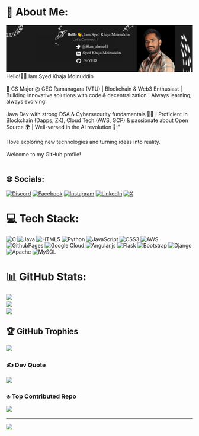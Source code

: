 # 💫 About Me:
![Profile Image](https://raw.githubusercontent.com/S-YED/S-YED/e6bd0dc5e9053bac4b3ca83341342f97e15ee711/syedhit.png)
Hello!👋🏻 Iam Syed Khaja Moinuddin. <br><br> 🚀 CS Major @ GEC Ramanagara (VTU) | Blockchain & Web3 Enthusiast | Building innovative solutions with code & decentralization | Always learning, always evolving!<br><br>Java Dev with strong DSA & Cybersecurity fundamentals 👩‍💻 | Proficient in Blockchain (Dapps, ZK), Cloud Tech (AWS, GCP) & passionate about Open Source 🌍 | Well-versed in the AI revolution 🤖!"<br><br>I love exploring new technologies and turning ideas into reality. <br><br>Welcome to my GitHub profile!<br><br>


## 🌐 Socials:
[![Discord](https://img.shields.io/badge/Discord-%237289DA.svg?logo=discord&logoColor=white)](https://discord.com/invite/3QG3MRU) [![Facebook](https://img.shields.io/badge/Facebook-%231877F2.svg?logo=Facebook&logoColor=white)](https://www.facebook.com/people/Syed-Khaja-Moinuddin/100008455358117/) [![Instagram](https://img.shields.io/badge/Instagram-%23E4405F.svg?logo=Instagram&logoColor=white)](https://instagram.com/_syedkhajamoinuddin/) [![LinkedIn](https://img.shields.io/badge/LinkedIn-%230077B5.svg?logo=linkedin&logoColor=white)](https://linkedin.com/in/syed-khaja-moinuddin-051495254/) [![X](https://img.shields.io/badge/X-black.svg?logo=X&logoColor=white)](https://x.com/@Skm_ahmed1) 

# 💻 Tech Stack:
![C](https://img.shields.io/badge/c-%2300599C.svg?style=plastic&logo=c&logoColor=white) ![Java](https://img.shields.io/badge/java-%23ED8B00.svg?style=plastic&logo=openjdk&logoColor=white) ![HTML5](https://img.shields.io/badge/html5-%23E34F26.svg?style=plastic&logo=html5&logoColor=white) ![Python](https://img.shields.io/badge/python-3670A0?style=plastic&logo=python&logoColor=ffdd54) ![JavaScript](https://img.shields.io/badge/javascript-%23323330.svg?style=plastic&logo=javascript&logoColor=%23F7DF1E) ![CSS3](https://img.shields.io/badge/css3-%231572B6.svg?style=plastic&logo=css3&logoColor=white) ![AWS](https://img.shields.io/badge/AWS-%23FF9900.svg?style=plastic&logo=amazon-aws&logoColor=white) ![GithubPages](https://img.shields.io/badge/github%20pages-121013?style=plastic&logo=github&logoColor=white) ![Google Cloud](https://img.shields.io/badge/GoogleCloud-%234285F4.svg?style=plastic&logo=google-cloud&logoColor=white) ![Angular.js](https://img.shields.io/badge/angular.js-%23E23237.svg?style=plastic&logo=angularjs&logoColor=white) ![Flask](https://img.shields.io/badge/flask-%23000.svg?style=plastic&logo=flask&logoColor=white) ![Bootstrap](https://img.shields.io/badge/bootstrap-%238511FA.svg?style=plastic&logo=bootstrap&logoColor=white) ![Django](https://img.shields.io/badge/django-%23092E20.svg?style=plastic&logo=django&logoColor=white) ![Apache](https://img.shields.io/badge/apache-%23D42029.svg?style=plastic&logo=apache&logoColor=white) ![MySQL](https://img.shields.io/badge/mysql-%2300000f.svg?style=plastic&logo=mysql&logoColor=white)
# 📊 GitHub Stats:
![](https://github-readme-stats.vercel.app/api?username=S-YED&theme=dark&hide_border=false&include_all_commits=true&count_private=true)<br/>
![](https://github-readme-streak-stats.herokuapp.com/?user=S-YED&theme=dark&hide_border=false)<br/>
![](https://github-readme-stats.vercel.app/api/top-langs/?username=S-YED&theme=dark&hide_border=false&include_all_commits=true&count_private=true&layout=compact)

## 🏆 GitHub Trophies
![](https://github-profile-trophy.vercel.app/?username=S-YED&theme=radical&no-frame=true&no-bg=true&margin-w=4)

### ✍️ Dev Quote
![](https://quotes-github-readme.vercel.app/api?type=horizontal&theme=radical)

### 🔝 Top Contributed Repo
![](https://github-contributor-stats.vercel.app/api?username=S-YED&limit=5&theme=dark&combine_all_yearly_contributions=true)


---
[![](https://visitcount.itsvg.in/api?id=S-YED&icon=1&color=1)](https://visitcount.itsvg.in)


  

